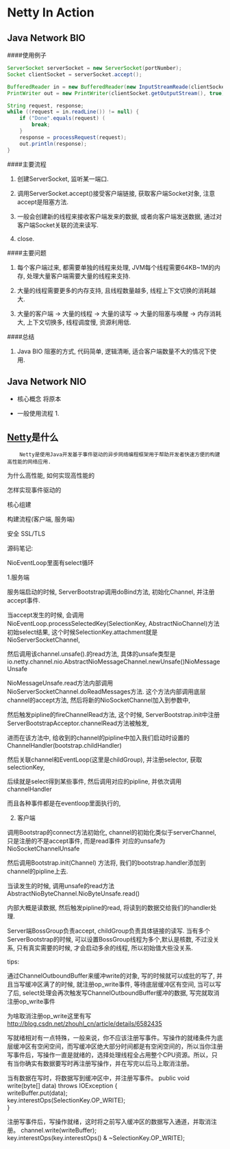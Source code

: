 Netty In Action
====



Java Network BIO
----


####使用例子

```java
ServerSocket serverSocket = new ServerSocket(portNumber);
Socket clientSocket = serverSocket.accept();

BufferedReader in = new BufferedReader(new InputStreamReade(clientSocket.getInputStream()));
PrintWriter out = new PrintWriter(clientSocket.getOutputStream(), true);

String request, response;
while ((request = in.readLine()) != null) {
    if ("Done".equals(request) (
        break;
    }
    response = processRequest(request);
    out.println(response);
}
```


####主要流程

1. 创建ServerSocket, 监听某一端口.

2. 调用ServerSocket.accept()接受客户端链接, 获取客户端Socket对象, 注意accept是阻塞方法.

3. 一般会创建新的线程来接收客户端发来的数据, 或者向客户端发送数据, 通过对客户端Socket关联的流来读写.

4. close.


####主要问题

1. 每个客户端过来, 都需要单独的线程来处理, JVM每个线程需要64KB~1M的内存, 处理大量客户端需要大量的线程来支持.

2. 大量的线程需要更多的内存支持, 且线程数量越多, 线程上下文切换的消耗越大.

3. 大量的客户端 -> 大量的线程 -> 大量的读写 -> 大量的阻塞与唤醒 -> 内存消耗大, 上下文切换多, 线程调度慢, 资源利用低.


####总结

1. Java BIO 阻塞的方式, 代码简单, 逻辑清晰, 适合客户端数量不大的情况下使用.

    
Java Network NIO
----

* 核心概念
		将原本

* 一般使用流程
	1. 

[Netty](http://netty.io/)是什么
----

		Netty是使用Java开发基于事件驱动的异步网络编程框架用于帮助开发者快速方便的构建高性能的网络应用.




为什么高性能, 如何实现高性能的

怎样实现事件驱动的

核心组建

构建流程(客户端, 服务端)

安全 SSL/TLS




源码笔记:

NioEventLoop里面有select循环

1.服务端

服务端启动的时候, ServerBootstrap调用doBind方法, 初始化Channel, 并注册accept事件.

当accept发生的时候, 会调用NioEventLoop.processSelectedKey(SelectionKey, AbstractNioChannel)方法初始select结果, 这个时候SelectionKey.attachment就是NioServerSocketChannel, 

然后调用该channel.unsafe().的read方法, 具体的unsafe类型是io.netty.channel.nio.AbstractNioMessageChannel.newUnsafe()NioMessageUnsafe

NioMessageUnsafe.read方法内部调用NioServerSocketChannel.doReadMessages方法. 这个方法内部调用底层channel的accept方法, 然后将新的NioSocketChannel加入到参数中, 

然后触发pipline的fireChannelRead方法, 这个时候, ServerBootstrap.init中注册ServerBootstrapAcceptor.channelRead方法被触发, 

进而在该方法中, 给收到的channel的pipline中加入我们启动时设置的ChannelHandler(bootstrap.childHandler)

然后关联channel和EventLoop(这里是childGroup), 并注册selector, 获取selectionKey, 

后续就是select得到某些事件, 然后调用对应的pipline, 并依次调用channelHandler

而且各种事件都是在eventloop里面执行的, 


2. 客户端

调用Bootstrap的connect方法初始化, channel的初始化类似于serverChannel, 只是注册的不是accept事件, 而是read事件
对应的unsafe为NioSocketChannelUnsafe

然后调用Bootstrap.init(Channel) 方法将, 我们的bootstrap.handler添加到channel的pipline上去.

当读发生的时候,  调用unsafe的read方法AbstractNioByteChannel.NioByteUnsafe.read()

内部大概是读数据, 然后触发pipline的read, 将读到的数据交给我们的handler处理.


Server端BossGroup负责accept, childGroup负责具体链接的读写.
当有多个ServerBootstrap的时候, 可以设置BossGroup线程为多个,默认是核数, 不过没关系, 只有真实需要的时候, 才会启动多余的线程, 所以初始值大些没关系.


tips:

通过ChannelOutboundBuffer来缓冲write的对象, 写的时候就可以成批的写了, 并且当写缓冲区满了的时候, 就注册op_write事件, 等待底层缓冲区有空间, 当可以写了后, select处理会再次触发写ChannelOutboundBuffer缓冲的数据, 写完就取消注册op_write事件

为啥取消注册op_write这里有写
http://blog.csdn.net/zhouhl_cn/article/details/6582435

写就绪相对有一点特殊，一般来说，你不应该注册写事件。写操作的就绪条件为底层缓冲区有空闲空间，而写缓冲区绝大部分时间都是有空闲空间的，所以当你注册写事件后，写操作一直是就绪的，选择处理线程全占用整个CPU资源。所以，只有当你确实有数据要写时再注册写操作，并在写完以后马上取消注册。

当有数据在写时，将数据写到缓冲区中，并注册写事件。
public void write(byte[] data) throws IOException {  
    writeBuffer.put(data);  
    key.interestOps(SelectionKey.OP_WRITE);  
}  

注册写事件后，写操作就绪，这时将之前写入缓冲区的数据写入通道，并取消注册。
channel.write(writeBuffer);  
key.interestOps(key.interestOps() & ~SelectionKey.OP_WRITE);  

